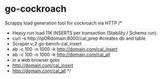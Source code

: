 # go-cockroach
Scrappy load generation tool for cockroach via HTTP
/*
 * Heavy run load 11K INSERTS per transaction (Stability / Schema run).
 * curl -s http://ipORdomain:8000/cal_prep #creates db and table
 * Scraper v_2 go-bench-cal_insert 
 * ab -c 100 -n 1000 -k http://domain.com/cal_insert
 * ab -c 100 -n 1000 -k http://domain.com/cal_all
 * in a web browser goto 
 * http://domain.com/cal_insert
 * http://domain.com/cal_all
*/
